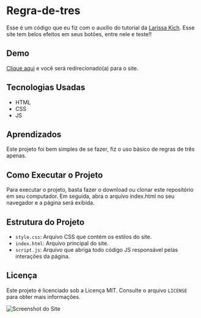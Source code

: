 # Regra-de-tres

Esse é um código que eu fiz com o auxílio do tutorial da [Larissa Kich](https://www.youtube.com/@larissakich). Esse site tem belos efeitos em seus botões, entre nele e teste!!

## Demo

[Clique aqui](https://allan-carlos.github.io/Regra-de-tres/) e você será redirecionado(a) para o site.

## Tecnologias Usadas

- HTML
- CSS
- JS

## Aprendizados

Este projeto foi bem simples de se fazer, fiz o uso básico de regras de três apenas.

## Como Executar o Projeto

Para executar o projeto, basta fazer o download ou clonar este repositório em seu computador. Em seguida, abra o arquivo index.html no seu navegador e a página será exibida.

## Estrutura do Projeto

- `style.css`: Arquivo CSS que contém os estilos do site.
- `index.html`: Arquivo principal do site.
- `script.js`: Arquivo que abriga todo código JS responsável pelas interações da página.

## Licença

Este projeto é licenciado sob a Licença MIT. Consulte o arquivo `LICENSE` para obter mais informações.

![Screenshot do Site](https://imgur.com/BoBFk1G.png)







